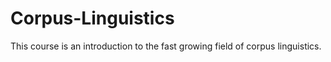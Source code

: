 # Corpus-Linguistics
This course is an introduction to the fast growing field of corpus linguistics. 
